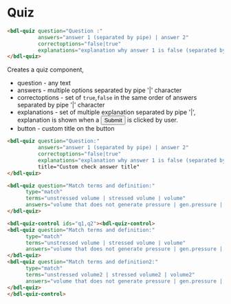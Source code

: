 # Quiz
```html
<bdl-quiz question="Question :" 
          answers="answer 1 (separated by pipe) | answer 2"
          correctoptions="false|true"
          explanations="explanation why answer 1 is false (separated by pipe)|explanation why answer 2 is true">
</bdl-quiz>
```
Creates a quiz component, 
  * question - any text
  * answers - multiple options separated by pipe '|' character
  * correctoptions - set of `true`,`false` in the same order of answers separated by pipe '|' character
  * explanations - set of multiple explanation separated by pipe '|', explanation is shown when a <button>Submit</button> is clicked by user.
  * button - custom title on the button
   
<bdl-quiz question="Question :" 
          answers="answer 1 (separated by pipe) | answer 2"
          correctoptions="false|true"
          explanations="explanation why answer 1 is false (separated by pipe)|explanation why answer 2 is true">
</bdl-quiz>

```html
<bdl-quiz question="Question:" 
          answers="answer 1 (separated by pipe) | answer 2"
          correctoptions="false|true"
          explanations="explanation why answer 1 is false (separated by pipe)|explanation why answer 2 is true">
          title="Custom check answer title"
</bdl-quiz>
```
<bdl-quiz question="Question:" 
          answers="answer 1 (separated by pipe) | answer 2"
          correctoptions="false|true"
          explanations="explanation why answer 1 is false (separated by pipe)|explanation why answer 2 is true"
          button="Custom check answer title">
</bdl-quiz>

```html
<bdl-quiz question="Match terms and definition:"
	  type="match"
	  terms="unstressed volume | stressed volume | volume"
	  answers="volume that does not generate pressure | gen.pressure | sum of unstressed and stressed volume and all blood in circulation system, with long description and markup <i>l</i> <b>bold</b>">
</bdl-quiz>
```

<bdl-quiz question="Match terms and definition:"
	  type="match"
	  terms="unstressed volume | stressed volume | volume"
	  answers="volume that does not generate pressure | gen.pressure | sum of unstressed and stressed volume and all blood in circulation system, with long description and markup <i>l</i> <b>bold</b>">
</bdl-quiz>

```html
<bdl-quiz-control ids="q1,q2"><bdl-quiz-control>
<bdl-quiz question="Match terms and definition:"
	  type="match"
	  terms="unstressed volume | stressed volume | volume"
	  answers="volume that does not generate pressure | gen.pressure | sum of unstressed and stressed volume and all blood in circulation system, with long description and markup <i>l</i> <b>bold</b>">
</bdl-quiz>
<bdl-quiz question="Match terms and definition2:"
	  type="match"
	  terms="unstressed volume2 | stressed volume2 | volume2"
	  answers="volume that does not generate pressure | gen.pressure | sum of unstressed and stressed volume and all blood in circulation system, with long description and markup <i>l</i> <b>bold</b>">
</bdl-quiz>
</bdl-quiz-control>  
```
<bdl-quiz id="q1" question="Match terms and definition:"
	  type="match"
	  terms="unstressed volume | stressed volume | volume"
	  answers="volume that does not generate pressure | gen.pressure | sum of unstressed and stressed volume and all blood in circulation system, with long description and markup <i>l</i> <b>bold</b>">
</bdl-quiz>
<bdl-quiz id="q2" question="Match terms and definition2:"
	  type="match"
	  terms="unstressed volume2 | stressed volume2 | volume2"
	  answers="volume that does not generate pressure | gen.pressure | sum of unstressed and stressed volume and all blood in circulation system, with long description and markup <i>l</i> <b>bold</b>">
</bdl-quiz>
<bdl-quiz-control ids="q1,q2"></bdl-quiz-control>
